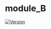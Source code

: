 # module_B
[![Version](https://img.shields.io/badge/latest-1.6.0-blue/)](https://github.com/maite828/module_B.git)
